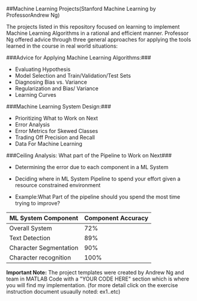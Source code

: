 ##Machine Learning Projects(Stanford Machine Learning by ProfessorAndrew Ng)
 
 The projects listed in this repository focused on learning to implement 
 Machine Learning Algorithms in a rational and efficient manner. Professor Ng 
 offered advice through three general approaches for applying the tools  
 learned in the course in real world situations: 

###Advice for Applying Machine Learning Algorithms:###
 
* Evaluating Hypothesis
* Model Selection and Train/Validation/Test Sets
* Diagnosing Bias vs. Variance
* Regularization and Bias/ Variance
* Learning Curves

###Machine Learning System Design:###
 
* Prioritizing What to Work on Next
* Error Analysis
* Error Metrics for Skewed Classes
* Trading Off Precision and Recall
* Data For Machine Learning
  
###Ceiling Analysis: What part of the Pipeline to Work on Next###
 
* Determining the error due to each component in a ML System
* Deciding where in ML System Pipeline to spend your effort 
  given a resource constrained environment 

* Example:What Part of the pipeline should you 
  spend the most time trying to improve? 
        
ML System Component | Component Accuracy
------------------- | ------------------
 Overall System     |    72%
 Text Detection     |    89%
 Character Segmentation| 90%
  Character recognition|  100%

 **Important Note:** The project templates were created by Andrew Ng and team in MATLAB Code
 with a "YOUR CODE HERE" section which is where you will find my implementation.
 (for more detail click on the exercise instruction document usuaully noted: ex1..etc)